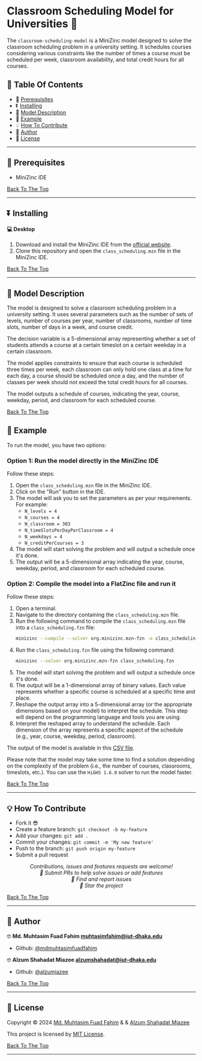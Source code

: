 # Classroom Scheduling Model for Universities 👋

The `classroom-scheduling-model` is a MiniZinc model designed to solve the classroom scheduling problem in a university setting. It schedules courses considering various constraints like the number of times a course must be scheduled per week, classroom availability, and total credit hours for all courses.

## 🔖 Table Of Contents

- 🌱 [Prerequisites](#prerequisites)
- ⏬ [Installing](#installing)
- 📝 [Model Description](#model-description)
- 📖 [Example](#example)
- 💡 [How To Contribute](#how-to-contribute)
- 👤 [Author](#author)
- 🔏 [License](#license)

---

## 🌱 Prerequisites

- MiniZinc IDE

[Back To The Top](#title)

---

## ⏬ Installing

#### 💻 Desktop

1. Download and install the MiniZinc IDE from the [official website](https://www.minizinc.org/ide/).
2. Clone this repository and open the `class_scheduling.mzn` file in the MiniZinc IDE.

[Back To The Top](#title)

---

## 📝 Model Description

The model is designed to solve a classroom scheduling problem in a university setting. It uses several parameters such as the number of sets of levels, number of courses per year, number of classrooms, number of time slots, number of days in a week, and course credit.

The decision variable is a 5-dimensional array representing whether a set of students attends a course at a certain timeslot on a certain weekday in a certain classroom.

The model applies constraints to ensure that each course is scheduled three times per week, each classroom can only hold one class at a time for each day, a course should be scheduled once a day, and the number of classes per week should not exceed the total credit hours for all courses.

The model outputs a schedule of courses, indicating the year, course, weekday, period, and classroom for each scheduled course.

[Back To The Top](#title)

## 📖 Example

To run the model, you have two options:

### Option 1: Run the model directly in the MiniZinc IDE

Follow these steps:

1. Open the `class_scheduling.mzn` file in the MiniZinc IDE.
2. Click on the "Run" button in the IDE. 
3. The model will ask you to set the parameters as per your requirements. For example:
    - `N_levels = 4`
    - `N_courses = 4`
    - `N_classroom = 303`
    - `N_timeSlotsPerDayPerClassroom = 4`
    - `N_weekdays = 4`
    - `N_creditPerCourses = 3`
4. The model will start solving the problem and will output a schedule once it's done.
5. The output will be a 5-dimensional array indicating the year, course, weekday, period, and classroom for each scheduled course.

### Option 2: Compile the model into a FlatZinc file and run it

Follow these steps:

1. Open a terminal.
2. Navigate to the directory containing the `class_scheduling.mzn` file.
3. Run the following command to compile the `class_scheduling.mzn` file into a `class_scheduling.fzn` file:
    ```bash
    minizinc --compile --solver org.minizinc.mzn-fzn -o class_scheduling.fzn class_scheduling.mzn
    ```
4. Run the `class_scheduling.fzn` file using the following command:
    ```bash
    minizinc --solver org.minizinc.mzn-fzn class_scheduling.fzn
    ```
5. The model will start solving the problem and will output a schedule once it's done.
6. The output will be a 1-dimensional array of binary values. Each value represents whether a specific course is scheduled at a specific time and place.
7. Reshape the output array into a 5-dimensional array (or the appropriate dimensions based on your model) to interpret the schedule. This step will depend on the programming language and tools you are using.
8. Interpret the reshaped array to understand the schedule. Each dimension of the array represents a specific aspect of the schedule (e.g., year, course, weekday, period, classroom).

The output of the model is available in this [CSV file](./schedule_output.fzn.csv).

Please note that the model may take some time to find a solution depending on the complexity of the problem (i.e., the number of courses, classrooms, timeslots, etc.). You can use the `HiGHS 1.6.0` solver to run the model faster.

[Back To The Top](#title)

---

## 💡 How To Contribute

- Fork it 😎
- Create a feature branch: `git checkout -b my-feature`
- Add your changes: `git add .`
- Commit your changes: `git commit -m 'My new feature'`
- Push to the branch: `git push origin my-feature`
- Submit a pull request 

<p align="center">
<i>Contributions, issues and features requests are welcome!</i><br />
<i>📮 Submit PRs to help solve issues or add features</i><br />
<i>🐛 Find and report issues</i><br />
<i>🌟 Star the project</i><br />
</p>

[Back To The Top](#title)

---

## 👤 Author

🤓 **Md. Muhtasim Fuad Fahim <muhtasimfahim@iut-dhaka.edu>**

- Github: [@mdmuhtasimfuadfahim](https://github.com/mdmuhtasimfuadfahim)

🤓 **Alzum Shahadat Miazee <alzumshahadat@iut-dhaka.edu>**

- Github: [@alzumiazee](https://github.com/alzumiazee/)

[Back To The Top](#title)

---

## 🔏 License

Copyright © 2024 [Md. Muhtasim Fuad Fahim](https://github.com/mdmuhtasimfuadfahim) & & [Alzum Shahadat Miazee](https://github.com/alzumiazee)

This project is licensed by [MIT License](https://api.github.com/licenses/mit).

[Back To The Top](#title)

---